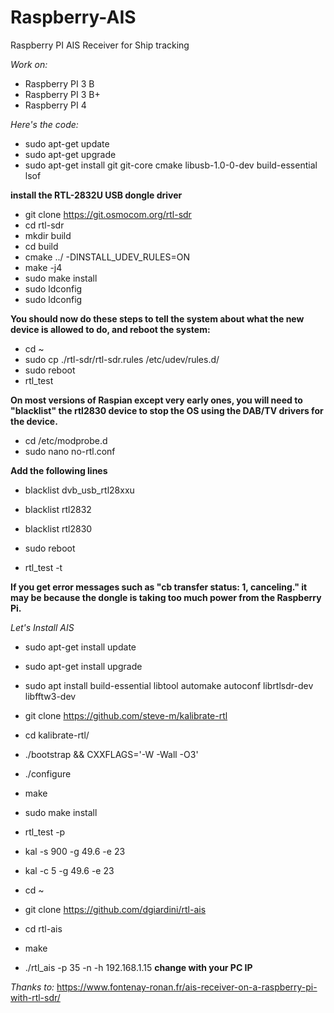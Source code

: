 # Raspberry-AIS
Raspberry PI AIS Receiver for Ship tracking

*Work on:*
- Raspberry PI 3 B
- Raspberry PI 3 B+
- Raspberry PI 4

*Here's the code:*
- sudo apt-get update
- sudo apt-get upgrade
- sudo apt-get install git git-core cmake libusb-1.0-0-dev build-essential lsof

**install the RTL-2832U USB dongle driver**
- git clone https://git.osmocom.org/rtl-sdr
- cd rtl-sdr
- mkdir build
- cd build
- cmake ../ -DINSTALL_UDEV_RULES=ON
- make -j4
- sudo make install
- sudo ldconfig
- sudo ldconfig

**You should now do these steps to tell the system about what the new device is allowed to do, and reboot the system:**
- cd ~
- sudo cp ./rtl-sdr/rtl-sdr.rules /etc/udev/rules.d/
- sudo reboot
- rtl_test

**On most versions of Raspian except very early ones, you will need to "blacklist" the rtl2830 device to stop the OS using the DAB/TV drivers for the device.**
- cd /etc/modprobe.d
- sudo nano no-rtl.conf

**Add the following lines**
- blacklist dvb_usb_rtl28xxu
- blacklist rtl2832
- blacklist rtl2830

- sudo reboot
- rtl_test -t

**If you get error messages such as "cb transfer status: 1, canceling." it may be because the dongle is taking too much power from the Raspberry Pi.** 

*Let's Install AIS*
- sudo apt-get install update
- sudo apt-get install upgrade
- sudo apt install build-essential libtool automake autoconf librtlsdr-dev libfftw3-dev	
- git clone https://github.com/steve-m/kalibrate-rtl
- cd kalibrate-rtl/
- ./bootstrap && CXXFLAGS='-W -Wall -O3'
- ./configure
- make
- sudo make install	
- rtl_test -p

- kal -s 900 -g 49.6 -e 23

- kal -c 5 -g 49.6 -e 23

- cd ~
- git clone https://github.com/dgiardini/rtl-ais
- cd rtl-ais
- make
- ./rtl_ais -p 35 -n -h 192.168.1.15
**change with your PC IP**

*Thanks to:*
https://www.fontenay-ronan.fr/ais-receiver-on-a-raspberry-pi-with-rtl-sdr/
